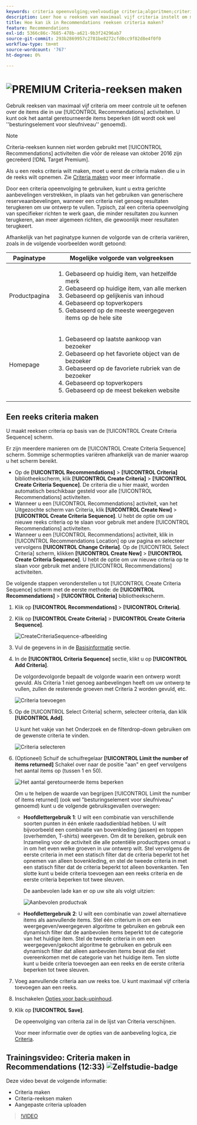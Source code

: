 ```yaml
---
keywords: criteria opeenvolging;veelvoudige criteria;algoritmen;criteria;aanbevelingen criteria;opeenvolging;grens aantal teruggekeerde punten;groefniveaucontrole;groef
description: Leer hoe u reeksen van maximaal vijf criteria instelt om meer controle uit te oefenen over de items die in uw Adobe worden weergegeven [!DNL Target] Recommendations-activiteiten.
title: Hoe kan ik in Recommendations reeksen criteria maken?
feature: Recommendations
exl-id: 5366c86c-7685-478b-a621-9b3f24296ab7
source-git-commit: 293b2869957c2781be8272cfd0cc9f82d8e4f0f0
workflow-type: tm+mt
source-wordcount: '767'
ht-degree: 0%

---
```


# ![PREMIUM](/help/main/assets/premium.png) Criteria-reeksen maken

Gebruik reeksen van maximaal vijf criteria om meer controle uit te oefenen over de items die in uw [!UICONTROL Recommendations] activiteiten. U kunt ook het aantal geretourneerde items beperken (dit wordt ook wel &#39;&#39;besturingselement voor sleufniveau&#39;&#39; genoemd).

>[!NOTE]
>
>Criteria-reeksen kunnen niet worden gebruikt met [!UICONTROL Recommendations] activiteiten die vóór de release van oktober 2016 zijn gecreëerd [!DNL Target Premium].

Als u een reeks criteria wilt maken, moet u eerst de criteria maken die u in de reeks wilt opnemen. Zie [Criteria maken](/help/main/c-recommendations/c-algorithms/create-new-algorithm.md) voor meer informatie .

Door een criteria opeenvolging te gebruiken, kunt u extra gerichte aanbevelingen verstrekken, in plaats van het gebruiken van generischere reserveaanbevelingen, wanneer een criteria niet genoeg resultaten terugkeren om uw ontwerp te vullen. Typisch, zal een criteria opeenvolging van specifieker richten te werk gaan, die minder resultaten zou kunnen terugkeren, aan meer algemeen richten, die gewoonlijk meer resultaten terugkeert.

Afhankelijk van het paginatype kunnen de volgorde van de criteria variëren, zoals in de volgende voorbeelden wordt getoond:

| Paginatype | Mogelijke volgorde van volgreeksen |
| --- | --- |
| Productpagina | <ol><li>Gebaseerd op huidig item, van hetzelfde merk</li><li>Gebaseerd op huidige item, van alle merken</li><li>Gebaseerd op gelijkenis van inhoud</li><li>Gebaseerd op topverkopers</li><li>Gebaseerd op de meeste weergegeven items op de hele site</li></ol> |
| Homepage | <ol><li>Gebaseerd op laatste aankoop van bezoeker </li><li>Gebaseerd op het favoriete object van de bezoeker</li><li>Gebaseerd op de favoriete rubriek van de bezoeker</li><li>Gebaseerd op topverkopers</li><li>Gebaseerd op de meest bekeken website</li></ol> |

## Een reeks criteria maken

U maakt reeksen criteria op basis van de [!UICONTROL Create Criteria Sequence] scherm.

Er zijn meerdere manieren om de [!UICONTROL Create Criteria Sequence] scherm. Sommige schermopties variëren afhankelijk van de manier waarop u het scherm bereikt.

* Op de **[!UICONTROL Recommendations]** > **[!UICONTROL Criteria]** bibliotheekscherm, klik **[!UICONTROL Create Criteria]** > **[!UICONTROL Create Criteria Sequence]**. De criteria die u hier maakt, worden automatisch beschikbaar gesteld voor alle [!UICONTROL Recommendations] activiteiten.
* Wanneer u een [!UICONTROL Recommendations] activiteit, van het Uitgezochte scherm van Criteria, klik **[!UICONTROL Create New]** > **[!UICONTROL Create Criteria Sequence]**. U hebt de optie om uw nieuwe reeks criteria op te slaan voor gebruik met andere [!UICONTROL Recommendations] activiteiten.
* Wanneer u een [!UICONTROL Recommendations] activiteit, klik in [!UICONTROL Recommendations Location] op uw pagina en selecteer vervolgens **[!UICONTROL Change Criteria]**. Op de [!UICONTROL Select Criteria] scherm, klikken **[!UICONTROL Create New]** > **[!UICONTROL Create Criteria Sequence]**. U hebt de optie om uw nieuwe criteria op te slaan voor gebruik met andere [!UICONTROL Recommendations] activiteiten.

De volgende stappen veronderstellen u tot [!UICONTROL Create Criteria Sequence] scherm met de eerste methode: de **[!UICONTROL Recommendations]** > **[!UICONTROL Criteria]** bibliotheekscherm.

1. Klik op **[!UICONTROL Recommendations]** > **[!UICONTROL Criteria]**.

1. Klik op **[!UICONTROL Create Criteria]** > **[!UICONTROL Create Criteria Sequence]**.

   ![CreateCriteriaSequence-afbeelding](assets/CreateCriteriaSequence.png)

1. Vul de gegevens in in de [Basisinformatie](/help/main/c-recommendations/c-algorithms/create-new-algorithm.md#info) sectie.

1. In de **[!UICONTROL Criteria Sequence]** sectie, klikt u op **[!UICONTROL Add Criteria]**.

   De volgordevolgorde bepaalt de volgorde waarin een ontwerp wordt gevuld. Als Criteria 1 niet genoeg aanbevelingen heeft om uw ontwerp te vullen, zullen de resterende groeven met Criteria 2 worden gevuld, etc.

   ![Criteria toevoegen](/help/main/c-recommendations/c-algorithms/assets/add-criteria.png)

1. Op de [!UICONTROL Select Criteria] scherm, selecteer criteria, dan klik **[!UICONTROL Add]**.

   U kunt het vakje van het Onderzoek en de filterdrop-down gebruiken om de gewenste criteria te vinden.

   ![Criteria selecteren](/help/main/c-recommendations/c-algorithms/assets/select-criteria.png)

1. (Optioneel) Schuif de schuifregelaar **[!UICONTROL Limit the number of items returned]** Schakel over naar de positie &quot;aan&quot; en geef vervolgens het aantal items op (tussen 1 en 50).

   ![Het aantal geretourneerde items beperken](/help/main/c-recommendations/c-algorithms/assets/limit-number.png)

   Om u te helpen de waarde van begrijpen [!UICONTROL Limit the number of items returned] (ook wel &quot;besturingselement voor sleufniveau&quot; genoemd) kunt u de volgende gebruiksgevallen overwegen:

   * **Hoofdlettergebruik 1**: U wilt een combinatie van verschillende soorten punten in één enkele raadsdienblad hebben. U wilt bijvoorbeeld een combinatie van bovenkleding (jassen) en toppen (overhemden, T-shirts) weergeven. Om dit te bereiken, gebruik een Inzameling voor de activiteit die alle potentiële producttypes omvat u in om het even welke groeven in uw ontwerp wilt. Stel vervolgens de eerste criteria in met een statisch filter dat de criteria beperkt tot het opnemen van alleen bovenkleding, en stel de tweede criteria in met een statisch filter dat de criteria beperkt tot alleen bovenkanten. Ten slotte kunt u beide criteria toevoegen aan een reeks criteria en de eerste criteria beperken tot twee sleuven.

      De aanbevolen lade kan er op uw site als volgt uitzien:

      ![Aanbevolen productvak](/help/main/c-recommendations/c-algorithms/assets/featured-products.png)

   * **Hoofdlettergebruik 2**: U wilt een combinatie van zowel alternatieve items als aanvullende items. Stel één criterium in om een weergegeven/weergegeven algoritme te gebruiken en gebruik een dynamisch filter dat de aanbevolen items beperkt tot de categorie van het huidige item. Stel de tweede criteria in om een weergegeven/gekocht algoritme te gebruiken en gebruik een dynamisch filter dat alleen aanbevolen items bevat die niet overeenkomen met de categorie van het huidige item. Ten slotte kunt u beide criteria toevoegen aan een reeks en de eerste criteria beperken tot twee sleuven.

1. Voeg aanvullende criteria aan uw reeks toe. U kunt maximaal vijf criteria toevoegen aan een reeks.

1. Inschakelen [Opties voor back-upinhoud](/help/main/c-recommendations/c-algorithms/create-new-algorithm.md#content).

1. Klik op **[!UICONTROL Save]**.

   De opeenvolging van criteria zal in de lijst van Criteria verschijnen.

   Voor meer informatie over de opties van de aanbeveling logica, zie [Criteria](/help/main/c-recommendations/c-algorithms/algorithms.md).

## Trainingsvideo: Criteria maken in Recommendations (12:33) ![Zelfstudie-badge](/help/main/assets/tutorial.png)

Deze video bevat de volgende informatie:

* Criteria maken
* Criteria-reeksen maken
* Aangepaste criteria uploaden

>[!VIDEO](https://video.tv.adobe.com/v/27694?quality=12)
